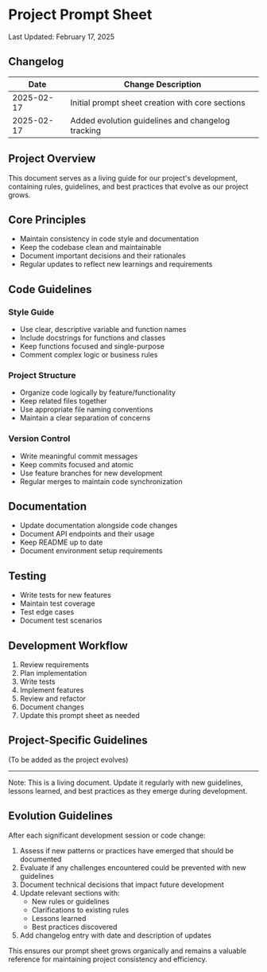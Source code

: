 # Project Prompt Sheet

Last Updated: February 17, 2025

## Changelog
| Date | Change Description |
|------|-------------------|
| 2025-02-17 | Initial prompt sheet creation with core sections |
| 2025-02-17 | Added evolution guidelines and changelog tracking |

## Project Overview
This document serves as a living guide for our project's development, containing rules, guidelines, and best practices that evolve as our project grows.

## Core Principles
- Maintain consistency in code style and documentation
- Keep the codebase clean and maintainable
- Document important decisions and their rationales
- Regular updates to reflect new learnings and requirements

## Code Guidelines

### Style Guide
- Use clear, descriptive variable and function names
- Include docstrings for functions and classes
- Keep functions focused and single-purpose
- Comment complex logic or business rules

### Project Structure
- Organize code logically by feature/functionality
- Keep related files together
- Use appropriate file naming conventions
- Maintain a clear separation of concerns

### Version Control
- Write meaningful commit messages
- Keep commits focused and atomic
- Use feature branches for new development
- Regular merges to maintain code synchronization

## Documentation
- Update documentation alongside code changes
- Document API endpoints and their usage
- Keep README up to date
- Document environment setup requirements

## Testing
- Write tests for new features
- Maintain test coverage
- Test edge cases
- Document test scenarios

## Development Workflow
1. Review requirements
2. Plan implementation
3. Write tests
4. Implement features
5. Review and refactor
6. Document changes
7. Update this prompt sheet as needed

## Project-Specific Guidelines
(To be added as the project evolves)

---
Note: This is a living document. Update it regularly with new guidelines, lessons learned, and best practices as they emerge during development.

## Evolution Guidelines
After each significant development session or code change:
1. Assess if new patterns or practices have emerged that should be documented
2. Evaluate if any challenges encountered could be prevented with new guidelines
3. Document technical decisions that impact future development
4. Update relevant sections with:
   - New rules or guidelines
   - Clarifications to existing rules
   - Lessons learned
   - Best practices discovered
5. Add changelog entry with date and description of updates

This ensures our prompt sheet grows organically and remains a valuable reference for maintaining project consistency and efficiency.
